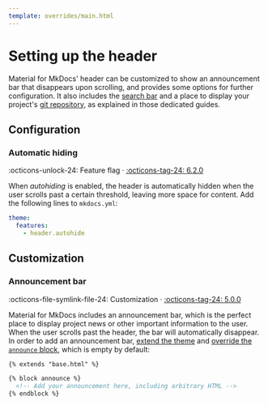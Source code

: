 ```yaml
---
template: overrides/main.html
---
```


# Setting up the header

Material for MkDocs' header can be customized to show an announcement bar that 
disappears upon scrolling, and provides some options for further configuration.
It also includes the [search bar][1] and a place to display your project's
[git repository][2], as explained in those dedicated guides.

  [1]: setting-up-site-search.md
  [2]: adding-a-git-repository.md

## Configuration

### Automatic hiding

:octicons-unlock-24: Feature flag ·
[:octicons-tag-24: 6.2.0][Automatic hiding support]

When _autohiding_ is enabled, the header is automatically hidden when the
user scrolls past a certain threshold, leaving more space for content. Add the
following lines to `mkdocs.yml`:

``` yaml
theme:
  features:
    - header.autohide
```

  [Automatic hiding support]: https://github.com/squidfunk/mkdocs-material/releases/tag/6.2.0

## Customization

### Announcement bar

:octicons-file-symlink-file-24: Customization ·
[:octicons-tag-24: 5.0.0][Announcement bar support]

Material for MkDocs includes an announcement bar, which is the perfect place to
display project news or other important information to the user. When the user
scrolls past the header, the bar will automatically disappear. In order to add
an announcement bar, [extend the theme][4] and [override the `announce`
block][5], which is empty by default:

``` html
{% extends "base.html" %}

{% block announce %}
  <!-- Add your announcement here, including arbitrary HTML -->
{% endblock %}
```

  [Announcement bar support]: https://github.com/squidfunk/mkdocs-material/releases/tag/6.2.0

  [4]: ../customization.md#extending-the-theme
  [5]: ../customization.md#overriding-blocks-recommended
